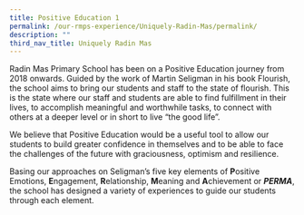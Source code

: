 ```yaml
---
title: Positive Education 1
permalink: /our-rmps-experience/Uniquely-Radin-Mas/permalink/
description: ""
third_nav_title: Uniquely Radin Mas
---
```

<p>Radin Mas Primary School has been on a Positive Education journey from 2018 onwards. Guided by the work of Martin Seligman in his book Flourish, the school aims to bring our students and staff to the state of flourish. This is the state where our staff and students are able to find fulfillment in their lives, to accomplish meaningful and worthwhile tasks, to connect with others at a deeper level or in short to live &ldquo;the good life&rdquo;.</p>
<p>We believe that Positive Education would be a useful tool to allow our students to build greater confidence in themselves and to be able to face the challenges of the future with graciousness, optimism and resilience.</p>
<p>Basing our approaches on Seligman&rsquo;s five key elements of <strong>P</strong>ositive Emotions,&nbsp;<strong>E</strong>ngagement,&nbsp;<strong>R</strong>elationship,&nbsp;<strong>M</strong>eaning and&nbsp;<strong>A</strong>chievement or&nbsp;<strong><em>PERMA</em></strong>, the school has designed a variety of experiences to guide our students through each element.</p>